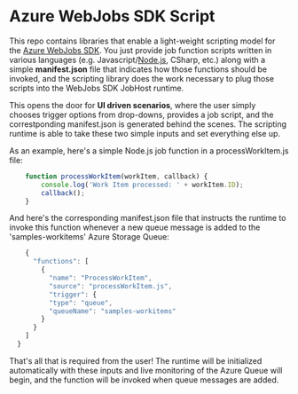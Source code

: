 ﻿Azure WebJobs SDK Script
===
This repo contains libraries that enable a light-weight scripting model for the [Azure WebJobs SDK](http://github.com/Azure/azure-webjobs-sdk). You just provide job function scripts written in various languages (e.g. Javascript/[Node.js](http://nodejs.org), CSharp, etc.) along with a simple **manifest.json** file that indicates how those functions should be invoked, and the scripting library does the work necessary to plug those scripts into the WebJobs SDK JobHost runtime.

This opens the door for **UI driven scenarios**, where the user simply chooses trigger options from drop-downs, provides a job script, and the correstponding manifest.json is generated behind the scenes. The scripting runtime is able to take these two simple inputs and set everything else up.

As an example, here's a simple Node.js job function in a processWorkItem.js file:

```javascript
    function processWorkItem(workItem, callback) {
        console.log('Work Item processed: ' + workItem.ID);
        callback();
    }
```

And here's the corresponding manifest.json file that instructs the runtime to invoke this function whenever a new queue message is added to the 'samples-workitems' Azure Storage Queue:

```javascript
    {
      "functions": [
        {
          "name": "ProcessWorkItem",
          "source": "processWorkItem.js",
          "trigger": {
          "type": "queue",
          "queueName": "samples-workitems"
        }
      }
    ]
  }
```
That's all that is required from the user! The runtime will be initialized automatically with these inputs and live monitoring of the Azure Queue will begin, and the function will be invoked when queue messages are added.
